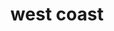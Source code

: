 ---
layout: default
title: west coast
section_id: family
resions: west-coast
permalink: "/winners/west-coast/family/"
---